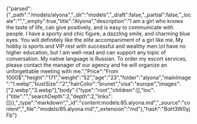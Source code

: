 {"parsed":{"_path":"/models/alyona","_dir":"models","_draft":false,"_partial":false,"_locale":"","_empty":true,"title":"Alyona","description":"I am a girl who knows the taste of life, can give positively, and is easy to communicate with people. I have a sporty and chic figure, a dazzling smile, and charming blue eyes. You will definitely like the elite accompaniment of a girl like me.  My hobby is sports and VIP rest with successful and wealthy men.\nI have no higher education, but I am well-read and can support any topic of conversation. My native language is Russian. To order my escort services, please contact the manager of our agency and he will organize an unforgettable meeting with me.","Price":"From 1000$","height":"171","weight":"52","age":"23","folder":"alyona","mainImage":"1.webp","bustSize":"2","hairColor":"brunet","visa":"europe","images":["2.webp","3.webp"],"body":{"type":"root","children":[],"toc":{"title":"","searchDepth":2,"depth":2,"links":[]}},"_type":"markdown","_id":"content:models:85.alyona.md","_source":"content","_file":"models/85.alyona.md","_extension":"md"},"hash":"BoH3W0yjFb"}